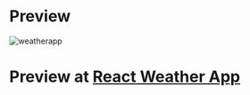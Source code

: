 # Preview
![weatherapp](https://user-images.githubusercontent.com/49324541/199105229-e4dc0261-c5ce-47e4-a329-dcb2b1e7e432.png)


# Preview at <a href="https://ibidapo-react-weather-app.netlify.app/">React Weather App</a>
